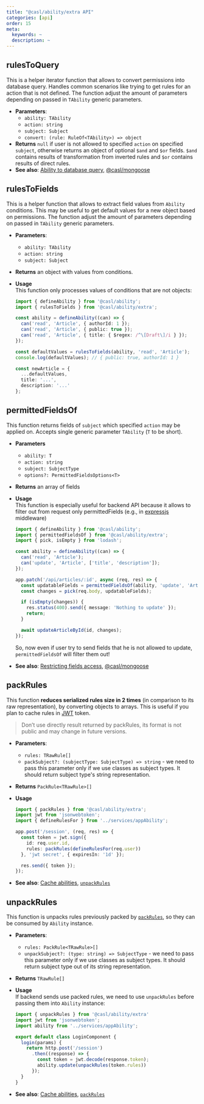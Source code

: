 ```yaml
---
title: "@casl/ability/extra API"
categories: [api]
order: 15
meta:
  keywords: ~
  description: ~
---
```


## rulesToQuery

This is a helper iterator function that allows to convert permissions into database query. Handles common scenarios like trying to get rules for an action that is not defined. The function adjust the amount of parameters depending on passed in `TAbility` generic parameters.

* **Parameters**:
  * `ability: TAbility`
  * `action: string`
  * `subject: Subject`
  * `convert: (rule: RuleOf<TAbility>) => object`
* **Returns** `null` if user is not allowed to specified `action` on specified `subject`, otherwise returns an object of optional `$and` and `$or` fields. `$and` contains results of transformation from inverted rules and `$or` contains results of direct rules.
* **See also**: [Ability to database query](../../advanced/ability-to-database-query), [@casl/mongoose](../../package/casl-mongoose#accessible-records-plugin)

## rulesToFields

This is a helper function that allows to extract field values from `Ability` conditions. This may be useful to get default values for a new object based on permissions. The function adjust the amount of parameters depending on passed in `TAbility` generic parameters.

* **Parameters**:
  * `ability: TAbility`
  * `action: string`
  * `subject: Subject`
* **Returns** an object with values from conditions.
* **Usage**\
  This function only processes values of conditions that are not objects:

  ```ts
  import { defineAbility } from '@casl/ability';
  import { rulesToFields } from '@casl/ability/extra';

  const ability = defineAbility((can) => {
    can('read', 'Article', { authorId: 1 });
    can('read', 'Article', { public: true });
    can('read', 'Article', { title: { $regex: /^\[Draft\]/i } });
  });

  const defaultValues = rulesToFields(ability, 'read', 'Article');
  console.log(defaultValues); // { public: true, authorId: 1 }

  const newArticle = {
    ...defaultValues,
    title: '...',
    description: '...'
  };
  ```

## permittedFieldsOf

This function returns fields of `subject` which specified `action` may be applied on. Accepts single generic parameter `TAbility` (`T` to be short).

* **Parameters**
  * `ability: T`
  * `action: string`
  * `subject: SubjectType`
  * `options?: PermittedFieldsOptions<T>`
* **Returns** an array of fields
* **Usage**\
  This function is especially useful for backend API because it allows to filter out from request only permittedFields (e.g., in [expressjs](https://expressjs.com/) middleware)

  ```ts
  import { defineAbility } from '@casl/ability';
  import { permittedFieldsOf } from '@casl/ability/extra';
  import { pick, isEmpty } from 'lodash';

  const ability = defineAbility((can) => {
    can('read', 'Article');
    can('update', 'Article', ['title', 'description']);
  });

  app.patch('/api/articles/:id', async (req, res) => {
    const updatableFields = permittedFieldsOf(ability, 'update', 'Article');
    const changes = pick(req.body, updatableFields);

    if (isEmpty(changes)) {
      res.status(400).send({ message: 'Nothing to update' });
      return;
    }

    await updateArticleById(id, changes);
  });
  ```

  So, now even if user try to send fields that he is not allowed to update, `permittedFieldsOf` will filter them out!

* **See also**: [Restricting fields access](../../guide/restricting-fields), [@casl/mongoose](../../package/casl-mongoose#accessible-fields-plugin)

## packRules

This function **reduces serialized rules size in 2 times** (in comparison to its raw representation), by converting objects to arrays. This is useful if you plan to cache rules in [JWT](https://en.wikipedia.org/wiki/JSON_Web_Token) token.

> Don’t use directly result returned by packRules, its format is not public and may change in future versions.

* **Parameters**:
  * `rules: TRawRule[]`
  * `packSubject?: (subjectType: SubjectType) => string` - we need to pass this parameter only if we use classes as subject types. It should return subject type's string representation.
* **Returns** `PackRule<TRawRule>[]`
* **Usage**

  ```ts
  import { packRules } from '@casl/ability/extra';
  import jwt from 'jsonwebtoken';
  import { defineRulesFor } from '../services/appAbility';

  app.post('/session', (req, res) => {
    const token = jwt.sign({
      id: req.user.id,
      rules: packRules(defineRulesFor(req.user))
    }, 'jwt secret', { expiresIn: '1d' });

    res.send({ token });
  });
  ```
* **See also**: [Cache abilities](../../cookbook/cache-rules), [`unpackRules`](#unpack-rules)

## unpackRules

This function is unpacks rules previously packed by [`packRules`](#pack-rules), so they can be consumed by `Ability` instance.

* **Parameters**:
  * `rules: PackRule<TRawRule>[]`
  * `unpackSubject?: (type: string) => SubjectType` - we need to pass this parameter only if we use classes as subject types. It should return subject type out of its string representation.
* **Returns** `TRawRule[]`
* **Usage**\
  If backend sends use packed rules, we need to use `unpackRules` before passing them into `Ability` instance:

  ```ts
  import { unpackRules } from '@casl/ability/extra'
  import jwt from 'jsonwebtoken';
  import ability from '../services/appAbility';

  export default class LoginComponent {
    login(params) {
      return http.post('/session')
        .then((response) => {
          const token = jwt.decode(response.token);
          ability.update(unpackRules(token.rules))
        });
    }
  }
  ```
* **See also**: [Cache abilities](../../cookbook/cache-rules), [`packRules`](#pack-rules)
